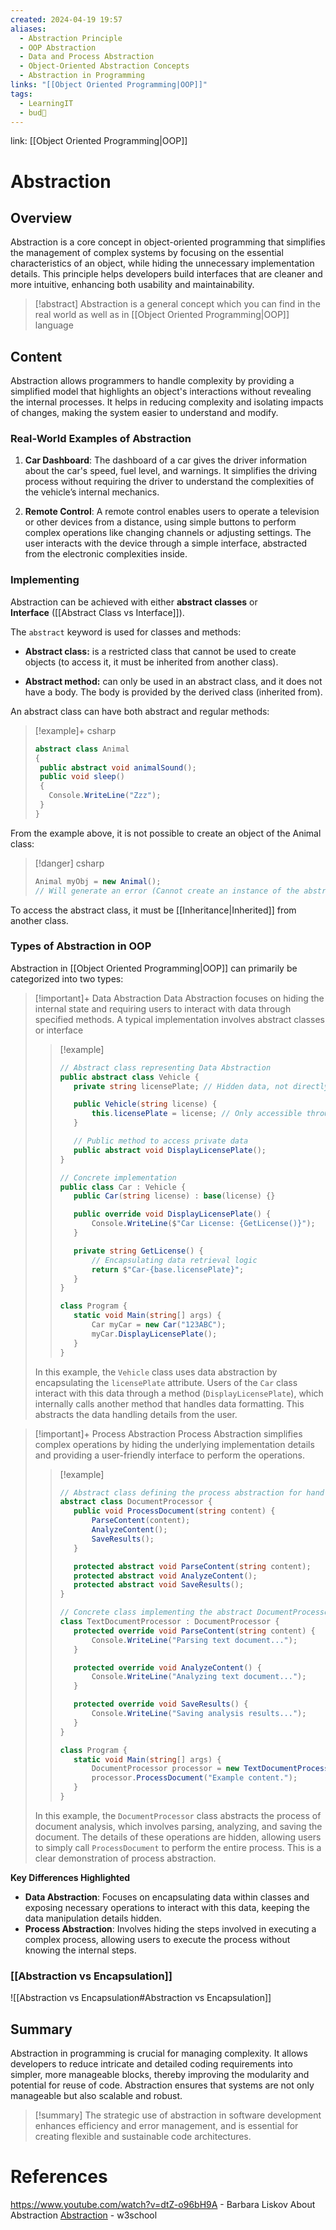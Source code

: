 ```yaml
---
created: 2024-04-19 19:57
aliases:
  - Abstraction Principle
  - OOP Abstraction
  - Data and Process Abstraction
  - Object-Oriented Abstraction Concepts
  - Abstraction in Programming
links: "[[Object Oriented Programming|OOP]]"
tags:
  - LearningIT
  - bud🌿
---
```

link: [[Object Oriented Programming|OOP]]

# Abstraction

## Overview

Abstraction is a core concept in object-oriented programming that simplifies the management of complex systems by focusing on the essential characteristics of an object, while hiding the unnecessary implementation details. This principle helps developers build interfaces that are cleaner and more intuitive, enhancing both usability and maintainability.

>[!abstract] 
>Abstraction is a general concept which you can find in the real world as well as in [[Object Oriented Programming|OOP]] language

## Content

Abstraction allows programmers to handle complexity by providing a simplified model that highlights an object's interactions without revealing the internal processes. It helps in reducing complexity and isolating impacts of changes, making the system easier to understand and modify.

### Real-World Examples of Abstraction

1. **Car Dashboard**: The dashboard of a car gives the driver information about the car's speed, fuel level, and warnings. It simplifies the driving process without requiring the driver to understand the complexities of the vehicle’s internal mechanics.
    
2. **Remote Control**: A remote control enables users to operate a television or other devices from a distance, using simple buttons to perform complex operations like changing channels or adjusting settings. The user interacts with the device through a simple interface, abstracted from the electronic complexities inside.

### Implementing

Abstraction can be achieved with either **abstract classes** or **Interface** ([[Abstract Class vs Interface]]).

The `abstract` keyword is used for classes and methods:

- **Abstract class:** is a restricted class that cannot be used to create objects (to access it, it must be inherited from another class).
  
- **Abstract method:** can only be used in an abstract class, and it does not have a body. The body is provided by the derived class (inherited from).

An abstract class can have both abstract and regular methods:

> [!example]+ csharp
>
>``` csharp
>abstract class Animal 
>{
>  public abstract void animalSound();
>  public void sleep() 
>  {
>    Console.WriteLine("Zzz");
>  }
>}
>```

From the example above, it is not possible to create an object of the Animal class:

> [!danger]  csharp
>```csharp
>Animal myObj = new Animal(); 
>// Will generate an error (Cannot create an instance of the abstract class or interface 'Animal')
>```

To access the abstract class, it must be [[Inheritance|Inherited]] from another class.

### Types of Abstraction in OOP


Abstraction in [[Object Oriented Programming|OOP]] can primarily be categorized into two types:

> [!important]+ Data Abstraction
> Data Abstraction focuses on hiding the internal state and requiring users to interact with data through specified methods. A typical implementation involves abstract classes or interface
>> [!example] 
>>``` csharp
>>// Abstract class representing Data Abstraction
>>public abstract class Vehicle {
>>    private string licensePlate; // Hidden data, not directly accessible
>>
>>    public Vehicle(string license) {
>>        this.licensePlate = license; // Only accessible through constructor and methods
>>    }
>>
>>    // Public method to access private data
>>    public abstract void DisplayLicensePlate();
>>}
>>
>>// Concrete implementation
>>public class Car : Vehicle {
>>    public Car(string license) : base(license) {}
>>
>>    public override void DisplayLicensePlate() {
>>        Console.WriteLine($"Car License: {GetLicense()}");
>>    }
>>
>>    private string GetLicense() {
>>        // Encapsulating data retrieval logic
>>        return $"Car-{base.licensePlate}";
>>    }
>>}
>>
>>class Program {
>>    static void Main(string[] args) {
>>        Car myCar = new Car("123ABC");
>>        myCar.DisplayLicensePlate();
>>    }
>>}
>>
>>```
>In this example, the `Vehicle` class uses data abstraction by encapsulating the `licensePlate` attribute. Users of the `Car` class interact with this data through a method (`DisplayLicensePlate`), which internally calls another method that handles data formatting. This abstracts the data handling details from the user.
 

> [!important]+ Process Abstraction
> Process Abstraction simplifies complex operations by hiding the underlying implementation details and providing a user-friendly interface to perform the operations.
>> [!example]  
>>``` csharp
>>// Abstract class defining the process abstraction for handling document processing
>>abstract class DocumentProcessor {
>>    public void ProcessDocument(string content) {
>>        ParseContent(content);
>>        AnalyzeContent();
>>        SaveResults();
>>    }
>>
>>    protected abstract void ParseContent(string content);
>>    protected abstract void AnalyzeContent();
>>    protected abstract void SaveResults();
>>}
>>
>>// Concrete class implementing the abstract DocumentProcessor's methods
>>class TextDocumentProcessor : DocumentProcessor {
>>    protected override void ParseContent(string content) {
>>        Console.WriteLine("Parsing text document...");
>>    }
>>
>>    protected override void AnalyzeContent() {
>>        Console.WriteLine("Analyzing text document...");
>>    }
>>
>>    protected override void SaveResults() {
>>        Console.WriteLine("Saving analysis results...");
>>    }
>>}
>>
>>class Program {
>>    static void Main(string[] args) {
>>        DocumentProcessor processor = new TextDocumentProcessor();
>>        processor.ProcessDocument("Example content.");
>>    }
>>}
>>
>>```
>In this example, the `DocumentProcessor` class abstracts the process of document analysis, which involves parsing, analyzing, and saving the document. The details of these operations are hidden, allowing users to simply call `ProcessDocument` to perform the entire process. This is a clear demonstration of process abstraction.

**Key Differences Highlighted**
- **Data Abstraction**: Focuses on encapsulating data within classes and exposing necessary operations to interact with this data, keeping the data manipulation details hidden.
- **Process Abstraction**: Involves hiding the steps involved in executing a complex process, allowing users to execute the process without knowing the internal steps.

### [[Abstraction vs Encapsulation]] 
![[Abstraction vs Encapsulation#Abstraction vs Encapsulation]]

## Summary

Abstraction in programming is crucial for managing complexity. It allows developers to reduce intricate and detailed coding requirements into simpler, more manageable blocks, thereby improving the modularity and potential for reuse of code. Abstraction ensures that systems are not only manageable but also scalable and robust.

>[!summary]
>The strategic use of abstraction in software development enhances efficiency and error management, and is essential for creating flexible and sustainable code architectures.


# References

https://www.youtube.com/watch?v=dtZ-o96bH9A - Barbara Liskov About Abstraction
[Abstraction](https://www.w3schools.com/cs/cs_abstract.php) - w3school

